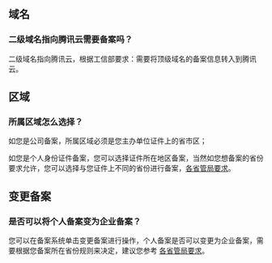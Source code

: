 ## 域名

### 二级域名指向腾讯云需要备案吗？

二级域名指向腾讯云，根据工信部要求：需要将顶级域名的备案信息转入到腾讯云。

## 区域

### 所属区域怎么选择？

如您是公司备案，所属区域必须是您主办单位证件上的省市区；

如您是个人身份证件备案，您可以选择证件所在地区备案，当然如您想备案的省份要求允许，您可以选择与您证件上不同的省份进行备案，[各省管局要求](https://cloud.tencent.com/document/product/243/3474)。

## 变更备案

### 是否可以将个人备案变为企业备案？

您可以在备案系统单击变更备案进行操作，个人备案是否可以变更为企业备案，需要根据您备案所在省份规则来决定，建议您参考 [各省管局要求](https://cloud.tencent.com/document/product/243/3474)。
